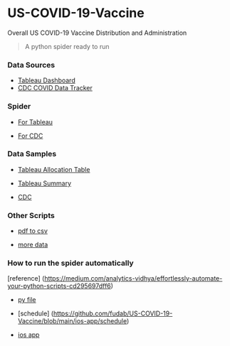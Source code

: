 # US-COVID-19-Vaccine

Overall US COVID-19 Vaccine Distribution and Administration

> A python spider ready to run


### Data Sources

* [Tableau Dashboard](https://public.tableau.com/profile/benjamin.renton#!/vizhome/COVID-19VaccineAllocationDashboard/Dashboard1)
* [CDC COVID Data Tracker](https://covid.cdc.gov/covid-data-tracker/#vaccinations)

### Spider

* [For Tableau](https://github.com/fudab/US-COVID-19-Vaccine/blob/main/spiders/utils_spider.ipynb)

* [For CDC](https://github.com/fudab/US-COVID-19-Vaccine/blob/main/spiders/utils_spider_CDC.ipynb)

### Data Samples

* [Tableau Allocation Table](https://github.com/fudab/US-COVID-19-Vaccine/blob/main/data/tableau/pdf/Allocation%20Table%20(71).pdf)

* [Tableau Summary](https://github.com/fudab/US-COVID-19-Vaccine/blob/main/data/tableau/pdf/Summary%20(49).pdf)

* [CDC](https://github.com/fudab/US-COVID-19-Vaccine/blob/main/data/CDC/csv/vaccine_210113.csv)

### Other Scripts

* [pdf to csv](https://github.com/fudab/US-COVID-19-Vaccine/blob/main/scripts/utils_pdf_to_csv.ipynb)

* [more data](https://github.com/fudab/US-COVID-19-Vaccine/blob/main/scripts/utils_common.ipynb)

### How to run the spider automatically

[reference] (https://medium.com/analytics-vidhya/effortlessly-automate-your-python-scripts-cd295697dff6)

* [py file](https://github.com/fudab/US-COVID-19-Vaccine/blob/main/ios-app/utils_spider.py)

* [schedule] (https://github.com/fudab/US-COVID-19-Vaccine/blob/main/ios-app/schedule)

* [ios app](https://github.com/fudab/US-COVID-19-Vaccine/tree/main/ios-app)


